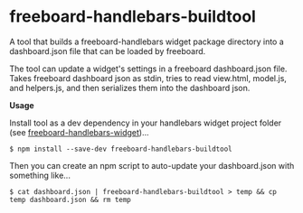 freeboard-handlebars-buildtool
===============================

A tool that builds a freeboard-handlebars widget package directory into a dashboard.json file that can be loaded by freeboard.

The tool can update a widget's settings in a freeboard dashboard.json file.  Takes freeboard dashboard json as stdin, tries to read view.html, model.js, and helpers.js, and then serializes them into the dashboard json.

**Usage**

Install tool as a dev dependency in your handlebars widget project folder (see [freeboard-handlebars-widget](https://github.com/jritsema/freeboard-handlebars-widget))...

`$ npm install --save-dev freeboard-handlebars-buildtool`

Then you can create an npm script to auto-update your dashboard.json with something like...

`$ cat dashboard.json | freeboard-handlebars-buildtool > temp && cp temp dashboard.json && rm temp`
